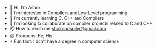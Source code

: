 - 👋 Hi, I’m Ashok
- 👀 I’m interested in Compilers and Low Level programming
- 🌱 I’m currently learning C. C++ and Compilers
- 💞️ I’m looking to collaborate on compiler projects related to C and C++
- 📫 How to reach me shokriouspiler@gmail.com
- 😄 Pronouns: He, His
- ⚡ Fun fact: I don't have a degree in computer science

<!---
curiousincomp/curiousincomp is a ✨ special ✨ repository because its `README.md` (this file) appears on your GitHub profile.
You can click the Preview link to take a look at your changes.
--->

